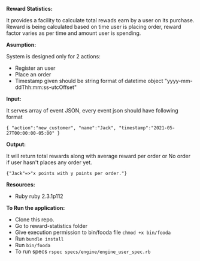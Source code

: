 **Reward Statistics:**

It provides a facility to calculate total rewads earn by a user on its purchase.
Reward is being calculated based on time user is placing order, reward factor varies as per time and amount user is spending.

**Asumption:**

System is designed only for 2 actions:
- Register an user
- Place an order
- Timestamp given should be string format of datetime object "yyyy-mm-ddThh:mm:ss-utcOffset"

**Input:**

It serves array of event JSON, every event json should have following format

`{
    "action":"new_customer",
    "name":"Jack",
    "timestamp":"2021-05-27T00:00:00-05:00"
}`

**Output:**

It will return total rewards along with average reward per order or No order if user hasn't places any order yet.

`{"Jack"=>"x points with y points per order."}`

**Resources:**
- Ruby ruby 2.3.1p112

**To Run the application:**
- Clone this repo.
- Go to reward-statistics folder
- Give execution permission to bin/fooda file `chmod +x bin/fooda`
- Run `bundle install`
- Run `bin/fooda`
- To run specs `rspec specs/engine/engine_user_spec.rb`
